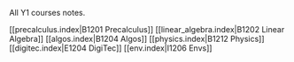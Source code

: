 All Y1 courses notes.

[[precalculus.index|B1201 Precalculus]]
[[linear_algebra.index|B1202 Linear Algebra]]
[[algos.index|B1204 Algos]]
[[physics.index|B1212 Physics]]
[[digitec.index|E1204 DigiTec]]
[[env.index|I1206 Envs]]
